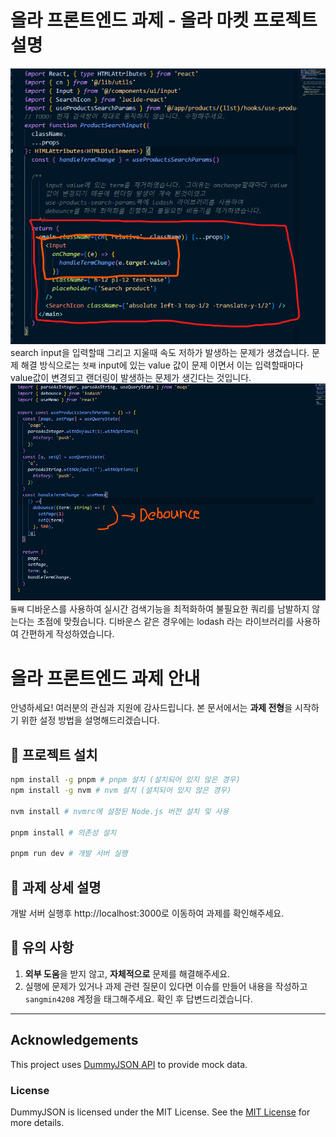 # 올라 프론트엔드 과제 - 올라 마켓 프로젝트 설명
![alt text](image.png)
search input을 입력할때 그리고 지울때 속도 저하가 발생하는 문제가 생겼습니다.
문제 해결 방식으로는 `첫째` input에 있는 value 값이
문제 이면서 이는 입력할때마다 value값이 변경되고
랜더링이 발생하는 문제가 생긴다는 것입니다.
![alt text](image-1.png)
`둘째` 디바운스를 사용하여 실시간 검색기능을 최적화하여 불필요한 쿼리를 남발하지
않는다는 초점에 맞췄습니다.
디바운스 같은 경우에는 lodash 라는 라이브러리를 사용하여 간편하게 작성하였습니다.




# 올라 프론트엔드 과제 안내

안녕하세요!
여러분의 관심과 지원에 감사드립니다. 본 문서에서는 **과제 전형**을 시작하기 위한 설정 방법을 설명해드리겠습니다.

## 🚀 프로젝트 설치

```bash
npm install -g pnpm # pnpm 설치 (설치되어 있지 않은 경우)
npm install -g nvm # nvm 설치 (설치되어 있지 않은 경우)

nvm install # nvmrc에 설정된 Node.js 버전 설치 및 사용

pnpm install # 의존성 설치

pnpm run dev # 개발 서버 실행
```

## 📝 과제 상세 설명

개발 서버 실행후 http://localhost:3000로 이동하여 과제를 확인해주세요.  

## 🙏 유의 사항

1. **외부 도움**을 받지 않고, **자체적으로** 문제를 해결해주세요.
2. 실행에 문제가 있거나 과제 관련 질문이 있다면 이슈를 만들어 내용을 작성하고 `sangmin4208` 계정을 태그해주세요. 확인 후 답변드리겠습니다.

---

## Acknowledgements

This project uses [DummyJSON API](https://github.com/Ovi/DummyJSON) to provide mock data.

### License

DummyJSON is licensed under the MIT License. See the [MIT License](https://opensource.org/licenses/MIT) for more details.
